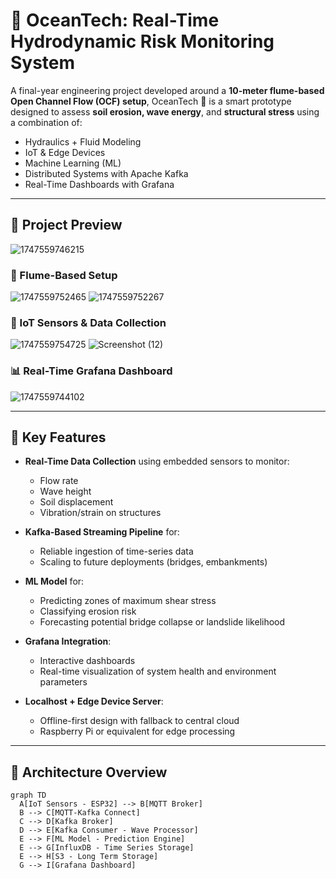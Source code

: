 # 🌊 OceanTech: Real-Time Hydrodynamic Risk Monitoring System

A final-year engineering project developed around a **10-meter flume-based Open Channel Flow (OCF) setup**, OceanTech 🤖 is a smart prototype designed to assess **soil erosion, wave energy**, and **structural stress** using a combination of:

- Hydraulics + Fluid Modeling
- IoT & Edge Devices
- Machine Learning (ML)
- Distributed Systems with Apache Kafka
- Real-Time Dashboards with Grafana

---

## 📸 Project Preview
![1747559746215](https://github.com/user-attachments/assets/67cdd47b-469f-410b-bc25-d4f870f179e5)

### 🔧 Flume-Based Setup
![1747559752465](https://github.com/user-attachments/assets/b273a0d4-b2e3-40eb-adad-55d344386c99)
![1747559752267](https://github.com/user-attachments/assets/93fbe56d-ba60-4d08-81c6-e6a771474dd1)


### 📡 IoT Sensors & Data Collection
![1747559754725](https://github.com/user-attachments/assets/ab5a26c4-a50a-4d07-a1eb-35be47c1512a)
![Screenshot (12)](https://github.com/user-attachments/assets/22454f7a-ff44-40b5-92c2-4c34ea108513)


### 📊 Real-Time Grafana Dashboard
![1747559744102](https://github.com/user-attachments/assets/34124bfa-8a5d-416f-ad8e-89e60a7c1fd6)


---

## 🚀 Key Features

- **Real-Time Data Collection** using embedded sensors to monitor:
  - Flow rate
  - Wave height
  - Soil displacement
  - Vibration/strain on structures

- **Kafka-Based Streaming Pipeline** for:
  - Reliable ingestion of time-series data
  - Scaling to future deployments (bridges, embankments)

- **ML Model** for:
  - Predicting zones of maximum shear stress
  - Classifying erosion risk
  - Forecasting potential bridge collapse or landslide likelihood

- **Grafana Integration**:
  - Interactive dashboards
  - Real-time visualization of system health and environment parameters

- **Localhost + Edge Device Server**:
  - Offline-first design with fallback to central cloud
  - Raspberry Pi or equivalent for edge processing

---

## 🧠 Architecture Overview

```mermaid
graph TD
  A[IoT Sensors - ESP32] --> B[MQTT Broker]
  B --> C[MQTT-Kafka Connect]
  C --> D[Kafka Broker]
  D --> E[Kafka Consumer - Wave Processor]
  E --> F[ML Model - Prediction Engine]
  E --> G[InfluxDB - Time Series Storage]
  E --> H[S3 - Long Term Storage]
  G --> I[Grafana Dashboard]

